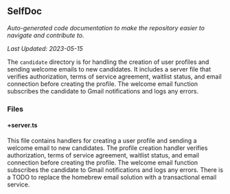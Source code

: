 <!--- START SELFDOC --->
## SelfDoc
_Auto-generated code documentation to make the repository easier to navigate and contribute to._

_Last Updated: 2023-05-15_

The `candidate` directory is for handling the creation of user profiles and sending welcome emails to new candidates. It includes a server file that verifies authorization, terms of service agreement, waitlist status, and email connection before creating the profile. The welcome email function subscribes the candidate to Gmail notifications and logs any errors.

### Files
#### +server.ts
This file contains handlers for creating a user profile and sending a welcome email to new candidates. The profile creation handler verifies authorization, terms of service agreement, waitlist status, and email connection before creating the profile. The welcome email function subscribes the candidate to Gmail notifications and logs any errors. There is a TODO to replace the homebrew email solution with a transactional email service.

<!--- END SELFDOC --->